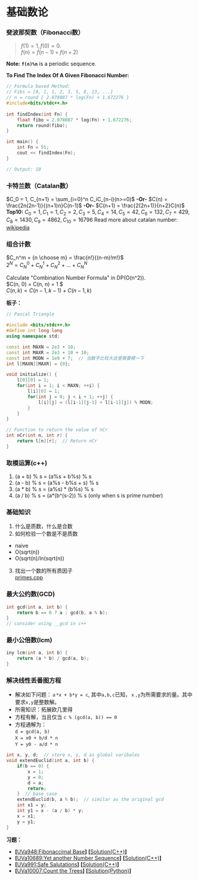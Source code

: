 # 基础数论
### 斐波那契数（Fibonacci数）
> $f(1) = 1, f(0) = 0.$   
$f(n) = f(n-1) + f(n+2)$   
  
**Note:** **`f(n)%n`** is a periodic sequence.  
  
**To Find The Index Of A Given Fibonacci Number:**  
```c++
// Formula based Method: 
// Fibs = [0, 1, 1, 2, 3, 5, 8, 13, ...]
// n = round { 2.078087 * log(Fn) + 1.672276 }
#include<bits/stdc++.h> 
  
int findIndex(int Fn) { 
    float fibo = 2.078087 * log(Fn) + 1.672276; 
    return round(fibo); 
} 

int main() { 
    int Fn = 55; 
    cout << findIndex(Fn); 
} 

// Output: 10
```
 
### 卡特兰数（Catalan数）
$C_0 = 1, C_{n+1} = \sum_{i=0}^n C_iC_{n-i}(n>=0)$  **-Or-**  $C(n) = \frac{2n(2n-1)}{(n+1)n}C(n-1)$ **-Or-** $C(n+1) = \frac{2(2n+1)}{n+2}C(n)$  
**Top10:** $C_0 = 1, C_1 = 1, C_2 = 2, C_3 = 5, C_4 = 14, C_5 = 42, C_6 = 132, C_7 = 429, C_8 = 1430, C_9 = 4862, C_{10} = 16796$
Read more about catalan number: [wikipedia](https://en.wikipedia.org/wiki/Catalan_number)

### 组合计数
$C_n^m = {n \choose m} = \frac{n!}{(n-m)!m!}$  
$2^N = C_N^0 + C_N^1 + C_N^2 + \dots + C_N^N$  
  
Calculate "Combination Number Formula" in DP(O(n^2)).  
$C(n, 0) = C(n, n) = 1 $  
$C(n, k) = C(n-1, k-1) + C(n-1, k)$

**板子：**  
```c++
// Pascal Triangle

#include <bits/stdc++.h>
#define int long long
using namespace std;

const int MAXN = 2e3 + 10;
const int MAXR = 2e3 + 10 + 10;
const int MODN = 1e9 + 7;  // 当数字比较大这里需要模一下
int l[MAXN][MAXR] = {0};

void initialize() {
    l[0][0] = 1;
    for(int i = 1; i < MAXN; ++i) {
        l[i][0] = 1;
        for(int j = 0; j < i + 1; ++j) {
            l[i][j] = (l[i-1][j-1] + l[i-1][j]) % MODN;
        }
    }
}

// Function to return the value of nCr 
int nCr(int n, int r) {
    return l[n][r];  // Return nCr 
}
```

### 取模运算(c++)
1. (a + b) % s = (a%s + b%s) % s
2. (a - b) % s = (a%s - b%s + s) % s
3. (a * b) % s = (a%s) * (b%s) % s
4. (a / b) % s = (a*(b^(s-2)) % s (only when s is prime number)

### 基础知识
1. 什么是质数，什么是合数
2. 如何检验一个数是不是质数
* naive
* O(sqrt(n))
* O(sqrt(n)/ln(sqrt(n))
3. 找出一个数的所有质因子  
[primes.cpp](https://github.com/Huixxi/Algorithm-with-Cplusplus/blob/master/Week14-%E5%9F%BA%E7%A1%80%E6%95%B0%E8%AE%BA/primes.cpp)

### 最大公约数(GCD)
```c++
int gcd(int a, int b) {
    return b == 0 ? a : gcd(b, a % b);
}
// consider using __gcd in c++
```

### 最小公倍数(lcm)
```c++
iny lcm(int a, int b) {
    return (a * b) / gcd(a, b);
}
```

### 解决线性丢番图方程
* 解决如下问题：`ａ*x + b*y = c`, 其中`a,b,c`已知，`ｘ,y`为所需要求的量。其中要求`x,y`是整数解。
* 所需知识：拓展欧几里得
* 方程有解，当且仅当 `c % (gcd(a, b)) == 0`
* 方程通解为：　　  
`d = gcd(a, b)`  
`X = x0 + b/d * n`  
`Y = y0 - a/d * n`

```c++
int x, y, d;  // store x, y, d as global varibales
void extendEuclid(int a, int b) {
    if(b == 0) {
        x = 1;
        y = 0;
        d = a;
        return;
    }  // base case
    extendEuclid(b, a % b);  // similar as the original gcd
    int x1 = y;
    int y1 = x - (a / b) * y;
    x = x1;
    y = y1;
}
```

**习题：**  
* **[**[UVa948:Fibonaccimal Base](https://vjudge.net/problem/UVA-948)**]** **[**[Solution(C++)][1]**]**
* **[**[UVa10689:Yet another Number Sequence](https://vjudge.net/problem/UVA-10689)**]** **[**[Solution(C++)][2]**]**
* **[**[UVa991:Safe Salutations](https://vjudge.net/problem/UVA-991)**]** **[**[Solution(C++)][3]**]**
* **[**[UVa10007:Count the Trees](https://vjudge.net/problem/UVA-10007)**]** **[**[Solution(Python)][4]**]**

[1]: https://github.com/Huixxi/Algorithm-with-Cplusplus/blob/master/Week14-%E5%9F%BA%E7%A1%80%E6%95%B0%E8%AE%BA/UVa948_Fibonaccimal%20Base.cpp
[2]: https://github.com/Huixxi/Algorithm-with-Cplusplus/blob/master/Week14-%E5%9F%BA%E7%A1%80%E6%95%B0%E8%AE%BA/UVa10689_Yet%20another%20Number%20Sequence.cpp
[3]: https://github.com/Huixxi/Algorithm-with-Cplusplus/blob/master/Week14-%E5%9F%BA%E7%A1%80%E6%95%B0%E8%AE%BA/UVa991_Safe%20Salutations.cpp
[4]: https://github.com/Huixxi/Algorithm-with-Cplusplus/blob/master/Week14-%E5%9F%BA%E7%A1%80%E6%95%B0%E8%AE%BA/UVa10007_Count%20the%20Trees.py
